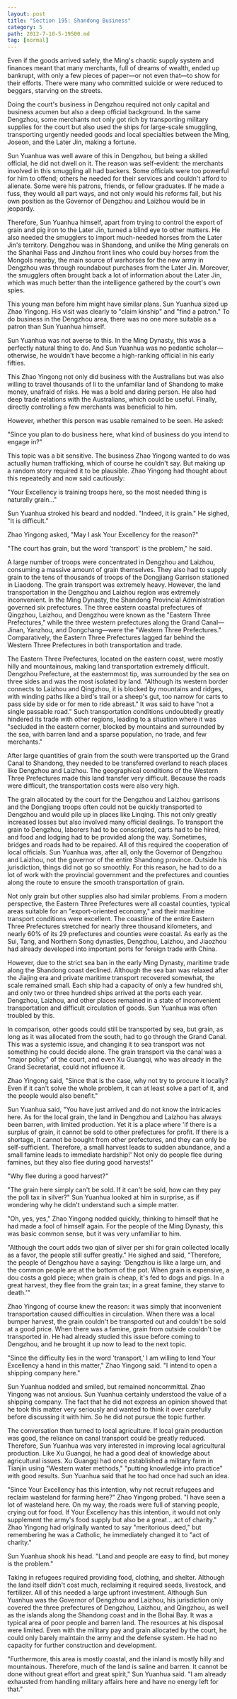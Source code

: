 ```yaml
---
layout: post
title: "Section 195: Shandong Business"
category: 5
path: 2012-7-10-5-19500.md
tag: [normal]
---
```


Even if the goods arrived safely, the Ming's chaotic supply system and finances meant that many merchants, full of dreams of wealth, ended up bankrupt, with only a few pieces of paper—or not even that—to show for their efforts. There were many who committed suicide or were reduced to beggars, starving on the streets.

Doing the court's business in Dengzhou required not only capital and business acumen but also a deep official background. In the same Dengzhou, some merchants not only got rich by transporting military supplies for the court but also used the ships for large-scale smuggling, transporting urgently needed goods and local specialties between the Ming, Joseon, and the Later Jin, making a fortune.

Sun Yuanhua was well aware of this in Dengzhou, but being a skilled official, he did not dwell on it. The reason was self-evident: the merchants involved in this smuggling all had backers. Some officials were too powerful for him to offend; others he needed for their services and couldn't afford to alienate. Some were his patrons, friends, or fellow graduates. If he made a fuss, they would all part ways, and not only would his reforms fail, but his own position as the Governor of Dengzhou and Laizhou would be in jeopardy.

Therefore, Sun Yuanhua himself, apart from trying to control the export of grain and pig iron to the Later Jin, turned a blind eye to other matters. He also needed the smugglers to import much-needed horses from the Later Jin's territory. Dengzhou was in Shandong, and unlike the Ming generals on the Shanhai Pass and Jinzhou front lines who could buy horses from the Mongols nearby, the main source of warhorses for the new army in Dengzhou was through roundabout purchases from the Later Jin. Moreover, the smugglers often brought back a lot of information about the Later Jin, which was much better than the intelligence gathered by the court's own spies.

This young man before him might have similar plans. Sun Yuanhua sized up Zhao Yingong. His visit was clearly to "claim kinship" and "find a patron." To do business in the Dengzhou area, there was no one more suitable as a patron than Sun Yuanhua himself.

Sun Yuanhua was not averse to this. In the Ming Dynasty, this was a perfectly natural thing to do. And Sun Yuanhua was no pedantic scholar—otherwise, he wouldn't have become a high-ranking official in his early fifties.

This Zhao Yingong not only did business with the Australians but was also willing to travel thousands of li to the unfamiliar land of Shandong to make money, unafraid of risks. He was a bold and daring person. He also had deep trade relations with the Australians, which could be useful. Finally, directly controlling a few merchants was beneficial to him.

However, whether this person was usable remained to be seen. He asked:

"Since you plan to do business here, what kind of business do you intend to engage in?"

This topic was a bit sensitive. The business Zhao Yingong wanted to do was actually human trafficking, which of course he couldn't say. But making up a random story required it to be plausible. Zhao Yingong had thought about this repeatedly and now said cautiously:

"Your Excellency is training troops here, so the most needed thing is naturally grain..."

Sun Yuanhua stroked his beard and nodded. "Indeed, it is grain." He sighed, "It is difficult."

Zhao Yingong asked, "May I ask Your Excellency for the reason?"

"The court has grain, but the word 'transport' is the problem," he said.

A large number of troops were concentrated in Dengzhou and Laizhou, consuming a massive amount of grain themselves. They also had to supply grain to the tens of thousands of troops of the Dongjiang Garrison stationed in Liaodong. The grain transport was extremely heavy. However, the land transportation in the Dengzhou and Laizhou region was extremely inconvenient. In the Ming Dynasty, the Shandong Provincial Administration governed six prefectures. The three eastern coastal prefectures of Qingzhou, Laizhou, and Dengzhou were known as the "Eastern Three Prefectures," while the three western prefectures along the Grand Canal—Jinan, Yanzhou, and Dongchang—were the "Western Three Prefectures." Comparatively, the Eastern Three Prefectures lagged far behind the Western Three Prefectures in both transportation and trade.

The Eastern Three Prefectures, located on the eastern coast, were mostly hilly and mountainous, making land transportation extremely difficult. Dengzhou Prefecture, at the easternmost tip, was surrounded by the sea on three sides and was the most isolated by land. "Although its western border connects to Laizhou and Qingzhou, it is blocked by mountains and ridges, with winding paths like a bird's trail or a sheep's gut, too narrow for carts to pass side by side or for men to ride abreast." It was said to have "not a single passable road." Such transportation conditions undoubtedly greatly hindered its trade with other regions, leading to a situation where it was "secluded in the eastern corner, blocked by mountains and surrounded by the sea, with barren land and a sparse population, no trade, and few merchants."

After large quantities of grain from the south were transported up the Grand Canal to Shandong, they needed to be transferred overland to reach places like Dengzhou and Laizhou. The geographical conditions of the Western Three Prefectures made this land transfer very difficult. Because the roads were difficult, the transportation costs were also very high.

The grain allocated by the court for the Dengzhou and Laizhou garrisons and the Dongjiang troops often could not be quickly transported to Dengzhou and would pile up in places like Linqing. This not only greatly increased losses but also involved many official dealings. To transport the grain to Dengzhou, laborers had to be conscripted, carts had to be hired, and food and lodging had to be provided along the way. Sometimes, bridges and roads had to be repaired. All of this required the cooperation of local officials. Sun Yuanhua was, after all, only the Governor of Dengzhou and Laizhou, not the governor of the entire Shandong province. Outside his jurisdiction, things did not go so smoothly. For this reason, he had to do a lot of work with the provincial government and the prefectures and counties along the route to ensure the smooth transportation of grain.

Not only grain but other supplies also had similar problems. From a modern perspective, the Eastern Three Prefectures were all coastal counties, typical areas suitable for an "export-oriented economy," and their maritime transport conditions were excellent. The coastline of the entire Eastern Three Prefectures stretched for nearly three thousand kilometers, and nearly 60% of its 29 prefectures and counties were coastal. As early as the Sui, Tang, and Northern Song dynasties, Dengzhou, Laizhou, and Jiaozhou had already developed into important ports for foreign trade with China.

However, due to the strict sea ban in the early Ming Dynasty, maritime trade along the Shandong coast declined. Although the sea ban was relaxed after the Jiajing era and private maritime transport recovered somewhat, the scale remained small. Each ship had a capacity of only a few hundred shi, and only two or three hundred ships arrived at the ports each year. Dengzhou, Laizhou, and other places remained in a state of inconvenient transportation and difficult circulation of goods. Sun Yuanhua was often troubled by this.

In comparison, other goods could still be transported by sea, but grain, as long as it was allocated from the south, had to go through the Grand Canal. This was a systemic issue, and changing it to sea transport was not something he could decide alone. The grain transport via the canal was a "major policy" of the court, and even Xu Guangqi, who was already in the Grand Secretariat, could not influence it.

Zhao Yingong said, "Since that is the case, why not try to procure it locally? Even if it can't solve the whole problem, it can at least solve a part of it, and the people would also benefit."

Sun Yuanhua said, "You have just arrived and do not know the intricacies here. As for the local grain, the land in Dengzhou and Laizhou has always been barren, with limited production. Yet it is a place where 'if there is a surplus of grain, it cannot be sold to other prefectures for profit. If there is a shortage, it cannot be bought from other prefectures, and they can only be self-sufficient. Therefore, a small harvest leads to sudden abundance, and a small famine leads to immediate hardship!' Not only do people flee during famines, but they also flee during good harvests!"

"Why flee during a good harvest?"

"The grain here simply can't be sold. If it can't be sold, how can they pay the poll tax in silver?" Sun Yuanhua looked at him in surprise, as if wondering why he didn't understand such a simple matter.

"Oh, yes, yes," Zhao Yingong nodded quickly, thinking to himself that he had made a fool of himself again. For the people of the Ming Dynasty, this was basic common sense, but it was very unfamiliar to him.

"Although the court adds two qian of silver per shi for grain collected locally as a favor, the people still suffer greatly." He sighed and said, "Therefore, the people of Dengzhou have a saying: 'Dengzhou is like a large urn, and the common people are at the bottom of the pot. When grain is expensive, a dou costs a gold piece; when grain is cheap, it's fed to dogs and pigs. In a great harvest, they flee from the grain tax; in a great famine, they starve to death.'"

Zhao Yingong of course knew the reason: it was simply that inconvenient transportation caused difficulties in circulation. When there was a local bumper harvest, the grain couldn't be transported out and couldn't be sold at a good price. When there was a famine, grain from outside couldn't be transported in. He had already studied this issue before coming to Dengzhou, and he brought it up now to lead to the next topic.

"Since the difficulty lies in the word 'transport,' I am willing to lend Your Excellency a hand in this matter," Zhao Yingong said. "I intend to open a shipping company here."

Sun Yuanhua nodded and smiled, but remained noncommittal. Zhao Yingong was not anxious. Sun Yuanhua certainly understood the value of a shipping company. The fact that he did not express an opinion showed that he took this matter very seriously and wanted to think it over carefully before discussing it with him. So he did not pursue the topic further.

The conversation then turned to local agriculture. If local grain production was good, the reliance on canal transport could be greatly reduced. Therefore, Sun Yuanhua was very interested in improving local agricultural production. Like Xu Guangqi, he had a good deal of knowledge about agricultural issues. Xu Guangqi had once established a military farm in Tianjin using "Western water methods," "putting knowledge into practice" with good results. Sun Yuanhua said that he too had once had such an idea.

"Since Your Excellency has this intention, why not recruit refugees and reclaim wasteland for farming here?" Zhao Yingong probed. "I have seen a lot of wasteland here. On my way, the roads were full of starving people, crying out for food. If Your Excellency has this intention, it would not only supplement the army's food supply but also be a great... act of charity." Zhao Yingong had originally wanted to say "meritorious deed," but remembering he was a Catholic, he immediately changed it to "act of charity."

Sun Yuanhua shook his head. "Land and people are easy to find, but money is the problem."

Taking in refugees required providing food, clothing, and shelter. Although the land itself didn't cost much, reclaiming it required seeds, livestock, and fertilizer. All of this needed a large upfront investment. Although Sun Yuanhua was the Governor of Dengzhou and Laizhou, his jurisdiction only covered the three prefectures of Dengzhou, Laizhou, and Qingzhou, as well as the islands along the Shandong coast and in the Bohai Bay. It was a typical area of poor people and barren land. The resources at his disposal were limited. Even with the military pay and grain allocated by the court, he could only barely maintain the army and the defense system. He had no capacity for further construction and development.

"Furthermore, this area is mostly coastal, and the inland is mostly hilly and mountainous. Therefore, much of the land is saline and barren. It cannot be done without great effort and great spirit," Sun Yuanhua said. "I am already exhausted from handling military affairs here and have no energy left for that."